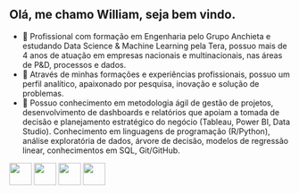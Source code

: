 ## Olá, me chamo William, seja bem vindo. 

<div>

- 🔭 Profissional com formação em Engenharia pelo Grupo Anchieta e estudando Data Science & Machine Learning pela Tera, possuo mais de 4 anos de atuação em empresas nacionais e multinacionais, nas áreas de P&D, processos e dados. 
- 🌱 Através de minhas formações e experiências profissionais, possuo um perfil analítico, apaixonado por pesquisa, inovação e solução de problemas.
- 👯 Possuo conhecimento em metodologia ágil de gestão de projetos, desenvolvimento de dashboards e relatórios que apoiam a tomada de decisão e planejamento estratégico do negócio (Tableau, Power BI, Data Studio).
Conhecimento em linguagens de programação (R/Python), análise exploratória de dados, árvore de decisão, modelos de regressão linear, conhecimentos em SQL, Git/GitHub.

<div>
  
<div>
  
<img height="40em" src="https://camo.githubusercontent.com/8c911145636fa1df3281a681c1a8647f52e407fdada7e8e1c4895b4c5ce1e48c/68747470733a2f2f696d672e736869656c64732e696f2f62616467652f2d506f77657225323042492d626c61636b3f7374796c653d706c6173746963266c6f676f3d506f7765722d4249">
<img height="40em" src="https://img.shields.io/badge/Microsoft_SQL_Server-CC2927?style=for-the-badge&logo=microsoft-sql-server&logoColor=white">
<img height="40em" src="https://img.shields.io/badge/PostgreSQL-316192?style=for-the-badge&logo=postgresql&logoColor=white">
<img height="40em" src="https://img.shields.io/badge/PostgreSQL-316192?style=for-the-badge&logo=postgresql&logoColor=white">
  
  
                         
                  

<div>
